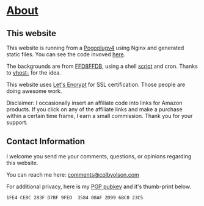 # [About](/about)

## This website
This website is running from a [Pogoplugv4](/pogoplugv4) using Nginx and generated static files. You can see the code invoved [here](https://github.com/colby/colbyolson.com).

The backgrounds are from [FFD8FFDB](https://twitter.com/FFD8FFDB), using a shell [script](https://github.com/colby/colbyolson.com/blob/master/lib/background) and cron. Thanks to [vhost-](https://kyleterry.com) for the idea.

This website uses [Let's Encrypt](/using-letsencrypt) for SSL certification. Those people are doing awesome work.

Disclaimer: I occasionally insert an affiliate code into links for Amazon products. If you click on any of the affiliate links and make a purchase within a certain time frame, I earn a small commission. Thank you for your support.

## Contact Information
I welcome you send me your comments, questions, or opinions regarding this website.

You can reach me here: [comments@colbyolson.com](mailto:comments@colbyolson.com?Subject=Hello%20there!)

For additional privacy, here is my [PGP pubkey](/media/assets/colby.asc) and it's thumb-print below.

`1FE4 CE8C 283F D7BF 9FED  3584 08AF 2D99 6BC0 23C5`
